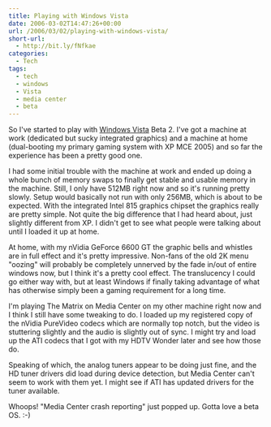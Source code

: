 ```yaml
---
title: Playing with Windows Vista
date: 2006-03-02T14:47:26+00:00
url: /2006/03/02/playing-with-windows-vista/
short-url:
  - http://bit.ly/fNfkae
categories:
  - Tech
tags:
  - tech
  - windows
  - Vista
  - media center
  - beta
---
```

So I've started to play with [Windows Vista](http://www.microsoft.com/windowsvista/default.aspx) Beta 2. I've got a machine at work (dedicated but sucky integrated graphics) and a machine at home (dual-booting my primary gaming system with XP MCE 2005) and so far the experience has been a pretty good one.

I had some initial trouble with the machine at work and ended up doing a whole bunch of memory swaps to finally get stable and usable memory in the machine. Still, I only have 512MB right now and so it's running pretty slowly. Setup would basically not run with only 256MB, which is about to be expected. With the integrated Intel 815 graphics chipset the graphics really are pretty simple. Not quite the big difference that I had heard about, just slightly different from XP. I didn't get to see what people were talking about until I loaded it up at home.

At home, with my nVidia GeForce 6600 GT the graphic bells and whistles are in full effect and it's pretty impressive. Non-fans of the old 2K menu "oozing" will probably be completely unnerved by the fade in/out of entire windows now, but I think it's a pretty cool effect. The translucency I could go either way with, but at least Windows if finally taking advantage of what has otherwise simply been a gaming requirement for a long time.

I'm playing The Matrix on Media Center on my other machine right now and I think I still have some tweaking to do. I loaded up my registered copy of the nVidia PureVideo codecs which are normally top notch, but the video is stuttering slightly and the audio is slightly out of sync. I might try and load up the ATI codecs that I got with my HDTV Wonder later and see how those do.

Speaking of which, the analog tuners appear to be doing just fine, and the HD tuner drivers did load during device detection, but Media Center can't seem to work with them yet. I might see if ATI has updated drivers for the tuner available.

Whoops! "Media Center crash reporting" just popped up. Gotta love a beta OS. :-)